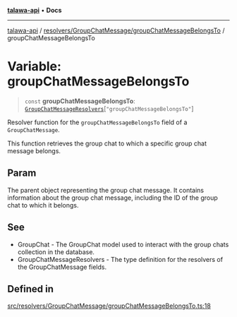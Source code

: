 [**talawa-api**](../../../../README.md) • **Docs**

***

[talawa-api](../../../../modules.md) / [resolvers/GroupChatMessage/groupChatMessageBelongsTo](../README.md) / groupChatMessageBelongsTo

# Variable: groupChatMessageBelongsTo

> `const` **groupChatMessageBelongsTo**: [`GroupChatMessageResolvers`](../../../../types/generatedGraphQLTypes/type-aliases/GroupChatMessageResolvers.md)\[`"groupChatMessageBelongsTo"`\]

Resolver function for the `groupChatMessageBelongsTo` field of a `GroupChatMessage`.

This function retrieves the group chat to which a specific group chat message belongs.

## Param

The parent object representing the group chat message. It contains information about the group chat message, including the ID of the group chat to which it belongs.

## See

 - GroupChat - The GroupChat model used to interact with the group chats collection in the database.
 - GroupChatMessageResolvers - The type definition for the resolvers of the GroupChatMessage fields.

## Defined in

[src/resolvers/GroupChatMessage/groupChatMessageBelongsTo.ts:18](https://github.com/PalisadoesFoundation/talawa-api/blob/6712e9940a5702665afc506fa9f6e9d7e1dc7991/src/resolvers/GroupChatMessage/groupChatMessageBelongsTo.ts#L18)
